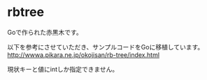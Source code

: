 # rbtree
Goで作られた赤黒木です。

以下を参考にさせていただき、サンプルコードをGoに移植しています。
http://wwwa.pikara.ne.jp/okojisan/rb-tree/index.html

現状キーと値にintしか指定できません。
